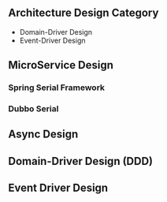 ## Architecture Design Category
+ Domain-Driver Design
+ Event-Driver Design

## MicroService Design

### Spring Serial Framework

### Dubbo Serial 


## Async Design


## Domain-Driver Design (DDD)


## Event Driver Design




